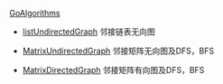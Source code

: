 [GoAlgorithms](https://github.com/ukinhappy/GoAlgorithms)




 - [listUndirectedGraph][1]               邻接链表无向图

 - [MatrixUndirectedGraph][2]           邻接矩阵无向图及DFS，BFS

 - [MatrixDirectedGraph][3]           邻接矩阵有向图及DFS，BFS



 

  [1]: https://github.com/ukinhappy/GoAlgorithms/blob/master/graph/listUndirectedGraph.go

  [2]: https://github.com/ukinhappy/GoAlgorithms/blob/master/graph/MatrixUndirectedGraph.go

  [3]: https://github.com/ukinhappy/GoAlgorithms/blob/master/grahp/MatrixDirectedGraph.go


